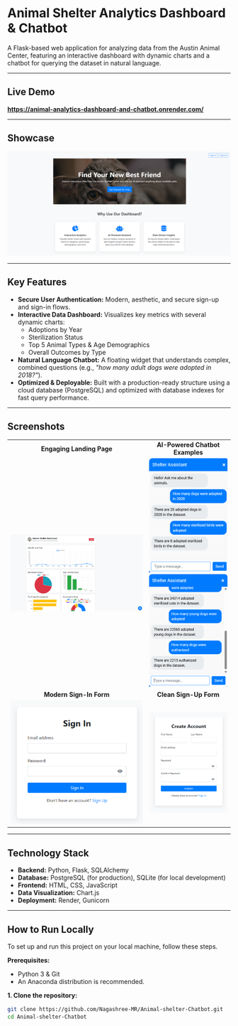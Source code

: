 # Animal Shelter Analytics Dashboard & Chatbot

A Flask-based web application for analyzing data from the Austin Animal Center, featuring an interactive dashboard with dynamic charts and a chatbot for querying the dataset in natural language.

---

## Live Demo

**https://animal-analytics-dashboard-and-chatbot.onrender.com/**

---

## Showcase

![Main Dashboard View](Screenshots/Dashboard.png)

---

## Key Features

*   **Secure User Authentication:** Modern, aesthetic, and secure sign-up and sign-in flows.
*   **Interactive Data Dashboard:** Visualizes key metrics with several dynamic charts:
    *   Adoptions by Year
    *   Sterilization Status
    *   Top 5 Animal Types & Age Demographics
    *   Overall Outcomes by Type
*   **Natural Language Chatbot:** A floating widget that understands complex, combined questions (e.g., *"how many adult dogs were adopted in 2018?"*).
*   **Optimized & Deployable:** Built with a production-ready structure using a cloud database (PostgreSQL) and optimized with database indexes for fast query performance.

---

## Screenshots

<table>
  <tr>
    <td align="center"><strong>Engaging Landing Page</strong></td>
    <td align="center"><strong>AI-Powered Chatbot Examples</strong></td>
  </tr>
  <tr>
    <td><img src="Screenshots/landing-page.png" alt="Landing Page" width="100%"></td>
    <td>
      <img src="Screenshots/Chat1.png" alt="Chatbot Demo 1" width="100%">
      <br> <!-- Adds a small space between the images -->
      <img src="Screenshots/Chat2.png" alt="Chatbot Demo 2" width="100%">
    </td>
  </tr>
  <tr>
    <td align="center"><strong>Modern Sign-In Form</strong></td>
    <td align="center"><strong>Clean Sign-Up Form</strong></td>
  </tr>
    <tr>
    <td><img src="Screenshots/SignIn.png" alt="Sign-In Page" width="100%"></td>
    <td><img src="Screenshots/Signup.png" alt="Sign-Up Page" width="100%"></td>
  </tr>
</table>

---

## Technology Stack

*   **Backend:** Python, Flask, SQLAlchemy
*   **Database:** PostgreSQL (for production), SQLite (for local development)
*   **Frontend:** HTML, CSS, JavaScript
*   **Data Visualization:** Chart.js
*   **Deployment:** Render, Gunicorn

---

## How to Run Locally

To set up and run this project on your local machine, follow these steps.

**Prerequisites:**
*   Python 3 & Git
*   An Anaconda distribution is recommended.

**1. Clone the repository:**
```bash
git clone https://github.com/Nagashree-MR/Animal-shelter-Chatbot.git
cd Animal-shelter-Chatbot